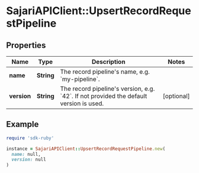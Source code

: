 # SajariAPIClient::UpsertRecordRequestPipeline

## Properties

| Name | Type | Description | Notes |
| ---- | ---- | ----------- | ----- |
| **name** | **String** | The record pipeline&#39;s name, e.g. &#x60;my-pipeline&#x60;. |  |
| **version** | **String** | The record pipeline&#39;s version, e.g. &#x60;42&#x60;.  If not provided the default version is used. | [optional] |

## Example

```ruby
require 'sdk-ruby'

instance = SajariAPIClient::UpsertRecordRequestPipeline.new(
  name: null,
  version: null
)
```


